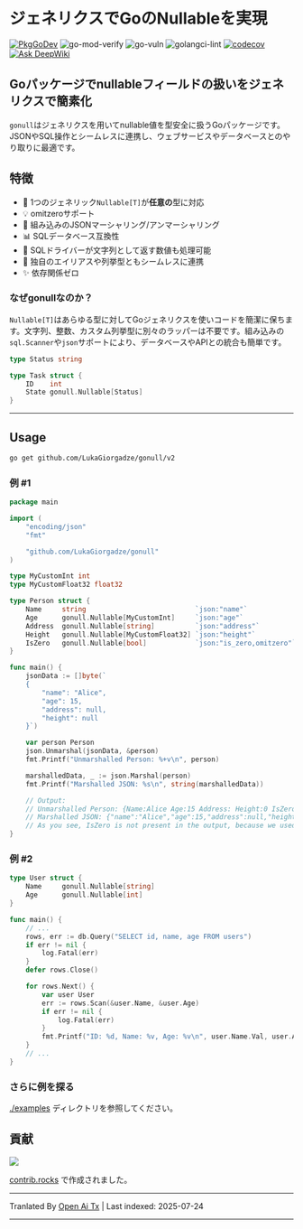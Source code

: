 # ジェネリクスでGoのNullableを実現

[![PkgGoDev](https://pkg.go.dev/badge/github.com/LukaGiorgadze/gonull)](https://pkg.go.dev/github.com/LukaGiorgadze/gonull) ![go-mod-verify](https://github.com/LukaGiorgadze/gonull/workflows/Go%20mod/badge.svg) ![go-vuln](https://github.com/LukaGiorgadze/gonull/workflows/Security/badge.svg) ![golangci-lint](https://github.com/LukaGiorgadze/gonull/workflows/Linter/badge.svg) [![codecov](https://codecov.io/gh/LukaGiorgadze/gonull/branch/main/graph/badge.svg?token=76089e7b-f137-4459-8eae-4b48007bd0d6)](https://codecov.io/gh/LukaGiorgadze/gonull) [![Ask DeepWiki](https://deepwiki.com/badge.svg)](https://deepwiki.com/LukaGiorgadze/gonull)

## Goパッケージでnullableフィールドの扱いをジェネリクスで簡素化

`gonull`はジェネリクスを用いてnullable値を型安全に扱うGoパッケージです。JSONやSQL操作とシームレスに連携し、ウェブサービスやデータベースとのやり取りに最適です。

## 特徴

- 🎯 1つのジェネリック`Nullable[T]`が**任意の**型に対応
- 💡 omitzeroサポート
- 🔄 組み込みのJSONマーシャリング/アンマーシャリング
- 📊 SQLデータベース互換性
- 🔢 SQLドライバーが文字列として返す数値も処理可能
- 🧩 独自のエイリアスや列挙型ともシームレスに連携
- ✨ 依存関係ゼロ

### なぜgonullなのか？

`Nullable[T]`はあらゆる型に対してGoジェネリクスを使いコードを簡潔に保ちます。文字列、整数、カスタム列挙型に別々のラッパーは不要です。組み込みの`sql.Scanner`や`json`サポートにより、データベースやAPIとの統合も簡単です。

```go
type Status string

type Task struct {
    ID    int
    State gonull.Nullable[Status]
}
```

---

## Usage

```bash
go get github.com/LukaGiorgadze/gonull/v2
```
### 例 #1


```go
package main

import (
    "encoding/json"
    "fmt"

    "github.com/LukaGiorgadze/gonull"
)

type MyCustomInt int
type MyCustomFloat32 float32

type Person struct {
    Name     string                           `json:"name"`
    Age      gonull.Nullable[MyCustomInt]     `json:"age"`
    Address  gonull.Nullable[string]          `json:"address"`
    Height   gonull.Nullable[MyCustomFloat32] `json:"height"`
    IsZero   gonull.Nullable[bool]            `json:"is_zero,omitzero"` // This property will be omitted from the output since it's not present in jsonData.
}

func main() {
    jsonData := []byte(`
    {
        "name": "Alice",
        "age": 15,
        "address": null,
        "height": null
    }`)

    var person Person
    json.Unmarshal(jsonData, &person)
    fmt.Printf("Unmarshalled Person: %+v\n", person)

    marshalledData, _ := json.Marshal(person)
    fmt.Printf("Marshalled JSON: %s\n", string(marshalledData))

    // Output:
    // Unmarshalled Person: {Name:Alice Age:15 Address: Height:0 IsZero:false}
    // Marshalled JSON: {"name":"Alice","age":15,"address":null,"height":null}
    // As you see, IsZero is not present in the output, because we used the omitzero tag introduced in go v1.24.
}
```
### 例 #2


```go
type User struct {
    Name     gonull.Nullable[string]
    Age      gonull.Nullable[int]
}

func main() {
    // ...
    rows, err := db.Query("SELECT id, name, age FROM users")
    if err != nil {
        log.Fatal(err)
    }
    defer rows.Close()

    for rows.Next() {
        var user User
        err := rows.Scan(&user.Name, &user.Age)
        if err != nil {
            log.Fatal(err)
        }
        fmt.Printf("ID: %d, Name: %v, Age: %v\n", user.Name.Val, user.Age.Val)
    }
    // ...
}
```
### さらに例を探る
[./examples](./examples) ディレクトリを参照してください。

## 貢献

<a href="https://github.com/LukaGiorgadze/gonull/graphs/contributors">
  <img src="https://contrib.rocks/image?repo=LukaGiorgadze/gonull" />
</a>

[contrib.rocks](https://contrib.rocks) で作成されました。



---

Tranlated By [Open Ai Tx](https://github.com/OpenAiTx/OpenAiTx) | Last indexed: 2025-07-24

---
